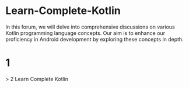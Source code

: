 # Learn-Complete-Kotlin
In this forum, we will delve into comprehensive discussions on various Kotlin programming language concepts.
Our aim is to enhance our proficiency in Android development by exploring these concepts in depth.
<h1>1</h1>>
2 Learn Complete Kotlin